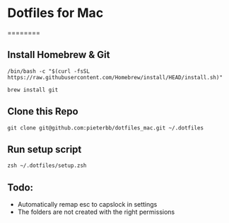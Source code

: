 # Dotfiles for Mac

========

## Install Homebrew & Git

```
/bin/bash -c "$(curl -fsSL https://raw.githubusercontent.com/Homebrew/install/HEAD/install.sh)"

brew install git
```

## Clone this Repo

```
git clone git@github.com:pieterbb/dotfiles_mac.git ~/.dotfiles
```
    
## Run setup script

```
zsh ~/.dotfiles/setup.zsh
```

## Todo:

- Automatically remap esc to capslock in settings
- The folders are not created with the right permissions
